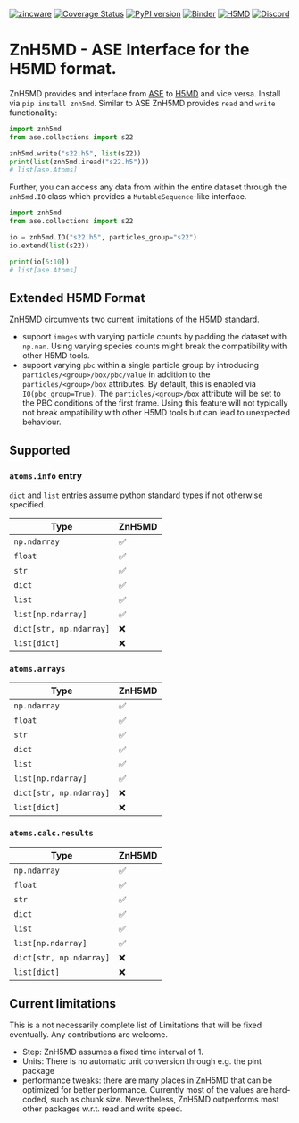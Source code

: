 [![zincware](https://img.shields.io/badge/Powered%20by-zincware-darkcyan)](https://github.com/zincware)
[![Coverage Status](https://coveralls.io/repos/github/zincware/ZnH5MD/badge.svg?branch=main)](https://coveralls.io/github/zincware/ZnH5MD?branch=main)
[![PyPI version](https://badge.fury.io/py/znh5md.svg)](https://badge.fury.io/py/znh5md)
[![Binder](https://mybinder.org/badge_logo.svg)](https://mybinder.org/v2/gh/zincware/ZnH5MD/HEAD)
[![H5MD](https://img.shields.io/badge/format-H5MD-darkmagenta)](https://www.nongnu.org/h5md/)
[![Discord](https://img.shields.io/discord/1034511611802689557)](https://discord.gg/7ncfwhsnm4)

# ZnH5MD - ASE Interface for the H5MD format.

ZnH5MD provides and interface from [ASE](https://wiki.fysik.dtu.dk/ase/) to [H5MD](https://www.nongnu.org/h5md/) and vice versa. Install via
`pip install znh5md`. Similar to ASE ZnH5MD provides `read` and `write`
functionality:

```python
import znh5md
from ase.collections import s22

znh5md.write("s22.h5", list(s22))
print(list(znh5md.iread("s22.h5")))
# list[ase.Atoms]
```

Further, you can access any data from within the entire dataset through the
`znh5md.IO` class which provides a `MutableSequence`-like interface.

```python
import znh5md
from ase.collections import s22

io = znh5md.IO("s22.h5", particles_group="s22")
io.extend(list(s22))

print(io[5:10])
# list[ase.Atoms]
```

## Extended H5MD Format

ZnH5MD circumvents two current limitations of the H5MD standard.

- support `images` with varying particle counts by padding the dataset with
  `np.nan`. Using varying species counts might break the compatibility with
  other H5MD tools.
- support varying `pbc` within a single particle group by introducing
  `particles/<group>/box/pbc/value` in addition to the `particles/<group>/box`
  attributes. By default, this is enabled via `IO(pbc_group=True)`. The
  `particles/<group>/box` attribute will be set to the PBC conditions of the
  first frame. Using this feature will not typically not break ompatibility with
  other H5MD tools but can lead to unexpected behaviour.

## Supported

### `atoms.info` entry

`dict` and `list` entries assume python standard types if not otherwise specified.

| Type                     | ZnH5MD |
|--------------------------|--------|
| `np.ndarray`             | ✅     |
| `float`                  | ✅     |
| `str`                    | ✅     |
| `dict`                   | ✅     |
| `list`                   | ✅     |
| `list[np.ndarray]`       | ✅     |
| `dict[str, np.ndarray]`  | ❌     |
| `list[dict]`             | ❌     |

### `atoms.arrays`

| Type                     | ZnH5MD |
|--------------------------|--------|
| `np.ndarray`             | ✅     |
| `float`                  | ✅     |
| `str`                    | ✅     |
| `dict`                   | ✅     |
| `list`                   | ✅     |
| `list[np.ndarray]`       | ✅     |
| `dict[str, np.ndarray]`  | ❌     |
| `list[dict]`             | ❌     |


### `atoms.calc.results`

| Type                     | ZnH5MD |
|--------------------------|--------|
| `np.ndarray`             | ✅     |
| `float`                  | ✅     |
| `str`                    | ✅     |
| `dict`                   | ✅     |
| `list`                   | ✅     |
| `list[np.ndarray]`       | ✅     |
| `dict[str, np.ndarray]`  | ❌     |
| `list[dict]`             | ❌     |

## Current limitations

This is a not necessarily complete list of Limitations that will be fixed
eventually. Any contributions are welcome.

- Step: ZnH5MD assumes a fixed time interval of 1.
- Units: There is no automatic unit conversion through e.g. the pint package
- performance tweaks: there are many places in ZnH5MD that can be optimized for
  better performance. Currently most of the values are hard-coded, such as chunk
  size. Nevertheless, ZnH5MD outperforms most other packages w.r.t. read and
  write speed.
